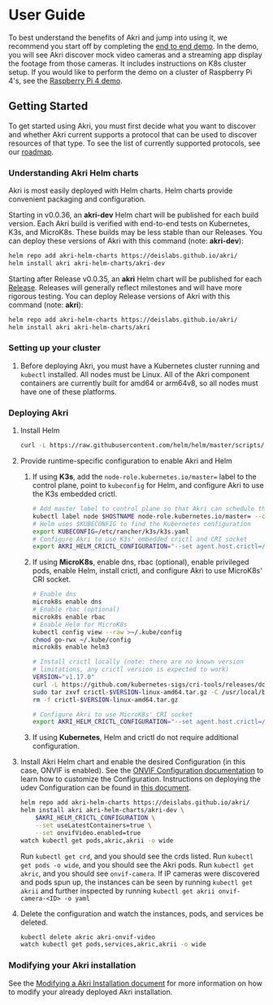 # User Guide
To best understand the benefits of Akri and jump into using it, we recommend you start off by completing the [end to end demo](./end-to-end-demo.md). In the demo, you will see Akri discover mock video cameras and a streaming app display the footage from those cameras. It includes instructions on K8s cluster setup. If you would like to perform the demo on a cluster of Raspberry Pi 4's, see the [Raspberry Pi 4 demo](./rpi4-demo.md).

## Getting Started
To get started using Akri, you must first decide what you want to discover and whether Akri current supports a protocol that can be used to discover resources of that type. To see the list of currently supported protocols, see our [roadmap](./roadmap.md).

### Understanding Akri Helm charts
Akri is most easily deployed with Helm charts.  Helm charts provide convenient packaging and configuration.

Starting in v0.0.36, an **akri-dev** Helm chart will be published for each build version.  Each Akri build is verified with end-to-end tests on Kubernetes, K3s, and MicroK8s.  These builds may be less stable than our Releases.  You can deploy these versions of Akri with this command (note: **akri-dev**):
```sh
helm repo add akri-helm-charts https://deislabs.github.io/akri/
helm install akri akri-helm-charts/akri-dev
```

Starting after Release v0.0.35, an **akri** Helm chart will be published for each [Release](https://github.com/deislabs/akri/releases).  Releases will generally reflect milestones and will have more rigorous testing.  You can deploy Release versions of Akri with this command (note: **akri**):
```sh
helm repo add akri-helm-charts https://deislabs.github.io/akri/
helm install akri akri-helm-charts/akri
```

### Setting up your cluster
1. Before deploying Akri, you must have a Kubernetes cluster running and `kubectl` installed. All nodes must be Linux. All of the Akri component containers are currently built for amd64 or arm64v8, so all nodes must have one of these platforms.

### Deploying Akri
1. Install Helm
    ```sh
    curl -L https://raw.githubusercontent.com/helm/helm/master/scripts/get-helm-3 | bash
    ```
1. Provide runtime-specific configuration to enable Akri and Helm

    1. If using **K3s**, add the `node-role.kubernetes.io/master=` label to the control plane, point to `kubeconfig` for Helm, and configure Akri to use the K3s embedded crictl.
        ```sh
        # Add master label to control plane so that Akri can schedule the controller
        kubectl label node $HOSTNAME node-role.kubernetes.io/master= --overwrite=true
        # Helm uses $KUBECONFIG to find the Kubernetes configuration
        export KUBECONFIG=/etc/rancher/k3s/k3s.yaml
        # Configure Akri to use K3s' embedded crictl and CRI socket
        export AKRI_HELM_CRICTL_CONFIGURATION="--set agent.host.crictl=/usr/local/bin/crictl --set agent.host.dockerShimSock=/run/k3s/containerd/containerd.sock"
        ```
    1. If using **MicroK8s**, enable dns, rbac (optional), enable privileged pods, enable Helm, install crictl, and configure Akri to use MicroK8s' CRI socket.
        ```sh
        # Enable dns
        microk8s enable dns
        # Enable rbac (optional)
        microk8s enable rbac
        # Enable Helm for MicroK8s
        kubectl config view --raw >~/.kube/config
        chmod go-rwx ~/.kube/config
        microk8s enable helm3
        
        # Install crictl locally (note: there are no known version
        # limitations, any crictl version is expected to work)
        VERSION="v1.17.0"
        curl -L https://github.com/kubernetes-sigs/cri-tools/releases/download/$VERSION/crictl-${VERSION}-linux-amd64.tar.gz --output crictl-${VERSION}-linux-amd64.tar.gz
        sudo tar zxvf crictl-$VERSION-linux-amd64.tar.gz -C /usr/local/bin
        rm -f crictl-$VERSION-linux-amd64.tar.gz

        # Configure Akri to use MicroK8s' CRI socket
        export AKRI_HELM_CRICTL_CONFIGURATION="--set agent.host.crictl=/usr/local/bin/crictl --set agent.host.dockerShimSock=/var/snap/microk8s/common/run/containerd.sock"
        ```
    1. If using **Kubernetes**, Helm and crictl do not require additional configuration.

1. Install Akri Helm chart and enable the desired Configuration (in this case, ONVIF is enabled). See the [ONVIF Configuration documentation](./onvif-sample.md) to learn how to customize the Configuration. Instructions on deploying the udev Configuration can be found in [this document](./udev-sample.md).
    ```sh
    helm repo add akri-helm-charts https://deislabs.github.io/akri/
    helm install akri akri-helm-charts/akri-dev \
        $AKRI_HELM_CRICTL_CONFIGURATION \
        --set useLatestContainers=true \
        --set onvifVideo.enabled=true
    watch kubectl get pods,akric,akrii -o wide
    ```
    Run `kubectl get crd`, and you should see the crds listed.
    Run `kubectl get pods -o wide`, and you should see the Akri pods.
    Run `kubectl get akric`, and you should see `onvif-camera`. If IP cameras were discovered and pods spun up, the instances can be seen by running `kubectl get akrii` and further inspected by running `kubectl get akrii onvif-camera-<ID> -o yaml`
1. Delete the configuration and watch the instances, pods, and services be deleted.
    ```sh
    kubectl delete akric akri-onvif-video
    watch kubectl get pods,services,akric,akrii -o wide
    ```

### Modifying your Akri installation
See the [Modifying a Akri Installation document](./modifying-akri-installation.md) for more information on how to modify your already deployed Akri installation.
